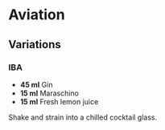 # Aviation

## Variations

### IBA

* **45 ml** Gin
* **15 ml** Maraschino
* **15 ml** Fresh lemon juice

Shake and strain into a chilled cocktail glass.
